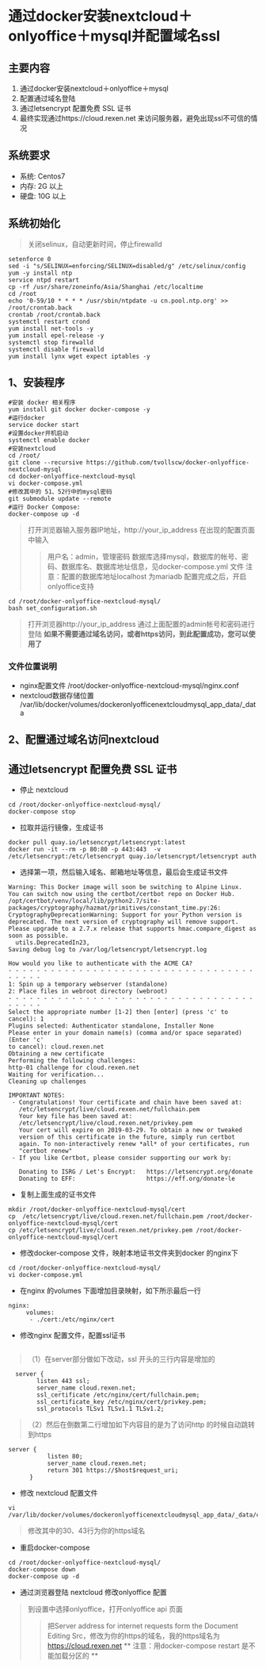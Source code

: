 # 通过docker安装nextcloud＋onlyoffice＋mysql并配置域名ssl
## 主要内容
1. 通过docker安装nextcloud＋onlyoffice＋mysql
2. 配置通过域名登陆
3. 通过letsencrypt 配置免费 SSL 证书
4. 最终实现通过https://cloud.rexen.net 来访问服务器，避免出现ssl不可信的情况
## 系统要求
* 系统: Centos7
* 内存: 2G 以上
* 硬盘: 10G 以上
## 系统初始化
> 关闭selinux，自动更新时间，停止firewalld
```
setenforce 0
sed -i "s/SELINUX=enforcing/SELINUX=disabled/g" /etc/selinux/config
yum -y install ntp
service ntpd restart
cp -rf /usr/share/zoneinfo/Asia/Shanghai /etc/localtime
cd /root
echo '0-59/10 * * * * /usr/sbin/ntpdate -u cn.pool.ntp.org' >> /root/crontab.back
crontab /root/crontab.back
systemctl restart crond
yum install net-tools -y
yum install epel-release -y
systemctl stop firewalld
systemctl disable firewalld
yum install lynx wget expect iptables -y
```
## 1、安装程序
```
#安装 docker 相关程序
yum install git docker docker-compose -y
#运行docker
service docker start
#设置docker开机启动
systemctl enable docker
#安装nextcloud
cd /root/
git clone --recursive https://github.com/tvollscw/docker-onlyoffice-nextcloud-mysql
cd docker-onlyoffice-nextcloud-mysql
vi docker-compose.yml
#修改其中的 51、52行中的mysql密码
git submodule update --remote
#运行 Docker Compose:
docker-compose up -d
```
> 打开浏览器输入服务器IP地址，http://your_ip_address 在出现的配置页面中输入
>> 用户名：admin，管理密码
>> 数据库选择mysql，数据库的帐号、密码、数据库名、数据库地址信息，见docker-compose.yml 文件
> 注意：配置的数据库地址localhost 为mariadb
> 配置完成之后，开启onlyoffice支持
```
cd /root/docker-onlyoffice-nextcloud-mysql/
bash set_configuration.sh
```
> 打开浏览器http://your_ip_address  通过上面配置的admin帐号和密码进行登陆
**如果不需要通过域名访问，或者https访问，到此配置成功，您可以使用了**

### 文件位置说明
* nginx配置文件
/root/docker-onlyoffice-nextcloud-mysql/nginx.conf
* nextcloud数据存储位置
/var/lib/docker/volumes/dockeronlyofficenextcloudmysql_app_data/_data

## 2、配置通过域名访问nextcloud

## 通过letsencrypt 配置免费 SSL 证书
* 停止 nextcloud 
```
cd /root/docker-onlyoffice-nextcloud-mysql/
docker-compose stop
```
* 拉取并运行镜像，生成证书
```
docker pull quay.io/letsencrypt/letsencrypt:latest
docker run -it --rm -p 80:80 -p 443:443  -v /etc/letsencrypt:/etc/letsencrypt quay.io/letsencrypt/letsencrypt auth
```
* 选择第一项，然后输入域名、邮箱地址等信息，最后会生成证书文件

```
Warning: This Docker image will soon be switching to Alpine Linux.
You can switch now using the certbot/certbot repo on Docker Hub.
/opt/certbot/venv/local/lib/python2.7/site-packages/cryptography/hazmat/primitives/constant_time.py:26: CryptographyDeprecationWarning: Support for your Python version is deprecated. The next version of cryptography will remove support. Please upgrade to a 2.7.x release that supports hmac.compare_digest as soon as possible.
  utils.DeprecatedIn23,
Saving debug log to /var/log/letsencrypt/letsencrypt.log

How would you like to authenticate with the ACME CA?
- - - - - - - - - - - - - - - - - - - - - - - - - - - - - - - - - - - - - - - -
1: Spin up a temporary webserver (standalone)
2: Place files in webroot directory (webroot)
- - - - - - - - - - - - - - - - - - - - - - - - - - - - - - - - - - - - - - - -
Select the appropriate number [1-2] then [enter] (press 'c' to cancel): 1
Plugins selected: Authenticator standalone, Installer None
Please enter in your domain name(s) (comma and/or space separated)  (Enter 'c'
to cancel): cloud.rexen.net
Obtaining a new certificate
Performing the following challenges:
http-01 challenge for cloud.rexen.net
Waiting for verification...
Cleaning up challenges

IMPORTANT NOTES:
 - Congratulations! Your certificate and chain have been saved at:
   /etc/letsencrypt/live/cloud.rexen.net/fullchain.pem
   Your key file has been saved at:
   /etc/letsencrypt/live/cloud.rexen.net/privkey.pem
   Your cert will expire on 2019-03-29. To obtain a new or tweaked
   version of this certificate in the future, simply run certbot
   again. To non-interactively renew *all* of your certificates, run
   "certbot renew"
 - If you like Certbot, please consider supporting our work by:

   Donating to ISRG / Let's Encrypt:   https://letsencrypt.org/donate
   Donating to EFF:                    https://eff.org/donate-le
```
* 复制上面生成的证书文件
```
mkdir /root/docker-onlyoffice-nextcloud-mysql/cert
cp  /etc/letsencrypt/live/cloud.rexen.net/fullchain.pem /root/docker-onlyoffice-nextcloud-mysql/cert
cp /etc/letsencrypt/live/cloud.rexen.net/privkey.pem /root/docker-onlyoffice-nextcloud-mysql/cert
```
* 修改docker-compose 文件，映射本地证书文件夹到docker 的nginx下
```
cd /root/docker-onlyoffice-nextcloud-mysql/
vi docker-compose.yml
```
* 在nginx 的volumes 下面增加目录映射，如下所示最后一行
```
nginx:
     volumes:
      - ./cert:/etc/nginx/cert
```
* 修改nginx 配置文件，配置ssl证书
```vi /root/docker-onlyoffice-nextcloud-mysql/nginx.conf
```
>  （1）在server部分做如下改动，ssl 开头的三行内容是增加的
```
  server {
        listen 443 ssl;
        server_name cloud.rexen.net;
        ssl_certificate /etc/nginx/cert/fullchain.pem;
        ssl_certificate_key /etc/nginx/cert/privkey.pem;
        ssl_protocols TLSv1 TLSv1.1 TLSv1.2;
```

> （2）然后在倒数第二行增加如下内容目的是为了访问http 的时候自动跳转到https
```
server {
           listen 80;
           server_name cloud.rexen.net;
           return 301 https://$host$request_uri;
      }
```

* 修改 nextcloud 配置文件
```
vi /var/lib/docker/volumes/dockeronlyofficenextcloudmysql_app_data/_data/config/config.php
```
> 修改其中的30、43行为你的https域名
* 重启docker-compose
```
cd /root/docker-onlyoffice-nextcloud-mysql/
docker-compose down
docker-compose up -d
```

* 通过浏览器登陆 nextcloud 修改onlyoffice 配置
> 到设置中选择onlyoffice，打开onlyoffice api 页面
>> 把Server address for internet requests form the Document Editing Src，修改为你的https的域名，我的https域名为 https://cloud.rexen.net
** 注意：用docker-compose restart 是不能加载分区的 **
